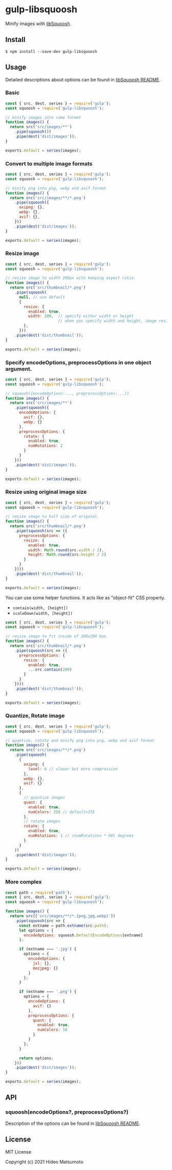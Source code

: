 # gulp-libsquoosh

Minify images with [libSquoosh](https://github.com/GoogleChromeLabs/squoosh/tree/dev/libsquoosh).

## Install

```
$ npm install --save-dev gulp-libsquoosh
```

## Usage

Detailed descriptions about options can be found in [libSquoosh README](https://github.com/GoogleChromeLabs/squoosh/tree/dev/libsquoosh).

### Basic

```js
const { src, dest, series } = require('gulp');
const squoosh = require('gulp-libsquoosh');

// minify images into same format
function images() {
  return src('src/images/**')
    .pipe(squoosh())
    .pipe(dest('dist/images'));
}

exports.default = series(images);
```

### Convert to multiple image formats

```js
const { src, dest, series } = require('gulp');
const squoosh = require('gulp-libsquoosh');

// minify png into png, webp and avif format
function images() {
  return src('src/images/**/*.png')
    .pipe(squoosh({
      oxipng: {},
      webp: {},
      avif: {},
    }))
    .pipe(dest('dist/images'));
}

exports.default = series(images);
```

### Resize image

```js
const { src, dest, series } = require('gulp');
const squoosh = require('gulp-libsquoosh');

// resize image to width 200px with keeping aspect ratio.
function images() {
  return src('src/thumbnail/*.png')
    .pipe(squoosh(
      null, // use default
      {
        resize: {
          enabled: true,
          width: 200,  // specify either width or height
                       // when you specify width and height, image resized to exact size you specified
        },
      }))
    .pipe(dest('dist/thumbnail'));
}

exports.default = series(images);
```

### Specify encodeOptions, preprocessOptions in one object argument.

```js
const { src, dest, series } = require('gulp');
const squoosh = require('gulp-libsquoosh');

// squoosh({encodeOptions:..., preprocessOptions:...})
function images() {
  return src('src/images/**')
    .pipe(squoosh({
      encodeOptions: {
        avif: {},
        webp: {}
      },
      preprocessOptions: {
        rotate: {
          enabled: true,
          numRotations: 2
        }
      }
    }))
    .pipe(dest('dist/images'));
}

exports.default = series(images);
```

### Resize using original image size

```js
const { src, dest, series } = require('gulp');
const squoosh = require('gulp-libsquoosh');

// resize image to half size of original.
function images() {
  return src('src/thumbnail/*.png')
    .pipe(squoosh(src => ({
      preprocessOptions: {
        resize: {
          enabled: true,
          width: Math.round(src.width / 2),
          height: Math.round(src.height / 2)
        }
      }
    })))
    .pipe(dest('dist/thumbnail'));
}

exports.default = series(images);
```

You can use some helper functions. It acts like as "object-fit" CSS property.

- `contain(width, [height])`
- `scaleDown(width, [height])`

```js
const { src, dest, series } = require('gulp');
const squoosh = require('gulp-libsquoosh');

// resize image to fit inside of 200x200 box.
function images() {
  return src('src/thumbnail/*.png')
    .pipe(squoosh(src => ({
      preprocessOptions: {
        resize: {
          enabled: true,
          ...src.contain(200)
        }
      }
    })))
    .pipe(dest('dist/thumbnail'));
}

exports.default = series(images);
```

### Quantize, Rotate image

```js
const { src, dest, series } = require('gulp');
const squoosh = require('gulp-libsquoosh');

// quantize, rotate and minify png into png, webp and avif format
function images() {
  return src('src/images/**/*.png')
    .pipe(squoosh(
      {
        oxipng: {
          level: 6 // slower but more compression
        },
        webp: {},
        avif: {}
      },
      {
        // quantize images
        quant: {
          enabled: true,
          numColors: 256 // default=255
        },
        // rotate images
        rotate: {
          enabled: true,
          numRotations: 1 // (numRotations * 90) degrees
        }
      }
    ))
    .pipe(dest('dist/images'));
}

exports.default = series(images);
```

### More complex

```js
const path = require('path');
const { src, dest, series } = require('gulp');
const squoosh = require('gulp-libsquoosh');

function images() {
  return src(['src/images/**/*.{png,jpg,webp}'])
    .pipe(squoosh(src => {
      const extname = path.extname(src.path);
      let options = {
        encodeOptions: squoosh.DefaultEncodeOptions[extname]
      };

      if (extname === '.jpg') {
        options = {
          encodeOptions: {
            jxl: {},
            mozjpeg: {}
          }
        };
      }

      if (extname === '.png') {
        options = {
          encodeOptions: {
            avif: {}
          },
          preprocessOptions: {
            quant: {
              enabled: true,
              numColors: 16
            }
          }
        };
      }

      return options;
    }))
    .pipe(dest('dist/images'));
}

exports.default = series(images);
```

## API

### squoosh(encodeOptions?, preprocessOptions?)

Description of the options can be found in [libSquoosh README](https://github.com/GoogleChromeLabs/squoosh/tree/dev/libsquoosh#preprocessing-and-encoding-images).

## License

MIT License

Copyright (c) 2021 Hideo Matsumoto
